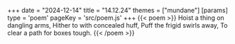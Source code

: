 +++
date = "2024-12-14"
title = "14.12.24"
themes = ["mundane"]
[params]
  type = 'poem'
  pageKey = 'src/poem.js'
+++
{{< poem >}}
Hoist a thing on dangling arms,
Hither to with concealed huff,
Puff the frigid swirls away,
To clear a path for boxes tough.
{{< /poem >}}